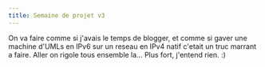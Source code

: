 ```yaml
---
title: Semaine de projet v3
---
```


On va faire comme si j'avais le temps de blogger, et comme si gaver une
machine d'UMLs en IPv6 sur un reseau en IPv4 natif c'etait un truc marrant a
faire. Aller on rigole tous ensemble la... Plus fort, j'entend rien. :)

